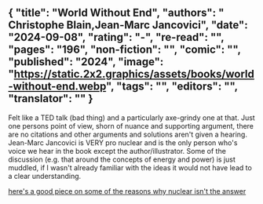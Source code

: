 {
 "title": "World Without End",
 "authors": " Christophe Blain,Jean-Marc Jancovici",
 "date": "2024-09-08",
 "rating": "-",
 "re-read": "",
 "pages": "196",
 "non-fiction": "",
 "comic": "",
 "published": "2024",
 "image": "https://static.2x2.graphics/assets/books/world-without-end.webp",
 "tags": "",
 "editors": "",
 "translator": ""
}
---
Felt like a TED talk (bad thing) and a particularly axe-grindy one at that. Just one persons point of view, shorn of nuance and supporting argument, there are no citations and other arguments and solutions aren't given a hearing. Jean-Marc Jancovici is VERY pro nuclear and is the only person who's voice we hear in the book except the author/illustrator. Some of the discussion (e.g. that around the concepts of energy and power) is just muddled, if I wasn't already familiar with the ideas it would not have lead to a clear understanding.

[here's a good piece on some of the reasons why nuclear isn't the answer](https://davidtoke.substack.com/p/why-small-modular-reactors-do-not)

